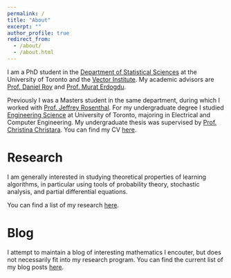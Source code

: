```yaml
---
permalink: /
title: "About"
excerpt: ""
author_profile: true
redirect_from: 
  - /about/
  - /about.html
---
```


I am a PhD student in the [Department of Statistical Sciences](http://www.utstat.utoronto.ca/) at the University of Toronto 
and the [Vector Institute](https://vectorinstitute.ai/). 
My academic advisors are [Prof. Daniel Roy](http://danroy.org/) 
and [Prof. Murat Erdogdu](http://www.cs.toronto.edu/~erdogdu/). 

Previously I was a Masters student in the same department, during which I worked with [Prof. Jeffrey Rosenthal](http://probability.ca/jeff/). For my undergraduate degree I studied [Engineering Science](http://engsci.utoronto.ca/) at University of Toronto, majoring in Electrical and Computer Engineering. My undergraduate thesis was supervised by [Prof. Christina Christara](http://www.cs.toronto.edu/~ccc/). You can find my CV [here](files/CV_Mufan_Li.pdf).

# Research

I am generally interested in studying theoretical properties 
of learning algorithms, 
in particular using tools of probability theory, 
stochastic analysis, and partial differential equations. 

You can find a list of my research [here](https://mufan-li.github.io/research/).

# Blog

I attempt to maintain a blog of interesting mathematics I encouter, 
but does not necessarily fit into my research program. 
You can find the current list of my blog posts 
[here](https://mufan-li.github.io/blog-posts/). 

<!-- Masters Research Project - Collaborative Filtering For Student Grade Analysis (2016) \[[Document](files/Mufan_Li_MSc_Report.pdf)\] \[[Code](https://github.com/mufan-li/sg)\]

Undergraduate Thesis - Efficient and Accurate Numerical PDE Methods For Pricing Financial Derivatives (2015) \[[Document](files/Mufan_Li_Undergrad_Thesis.pdf)\] \[[Presentation](files/Mufan_Li_Thesis_Presentation.pdf)\] \[[Code](https://github.com/mufan-li/PDE03)\] -->

<!-- ### Teaching

Teaching assistant positions held:  
STA220 - The Practice of Statistics I - Summer 2016  
STA248 - Statistics for Computer Scientists - Winter 2016  
STA261 - Probability and Statistics II - Winter 2016  
STA304 - Surveys, Sampling, and Observational Data - Winter 2016  
STA247 - Probability with Computer Applications - Fall 2015   -->

<!-- ### Contact me

Email: mufan dot li at mail dot utoronto dot ca -->
<!-- [email@domain.com](mailto:email@domain.com) -->